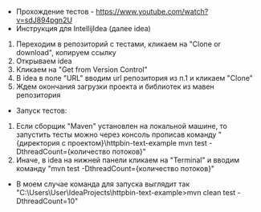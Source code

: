 * Прохождение тестов - https://www.youtube.com/watch?v=sdJ894pgn2U
* Инструкция для IntellijIdea (далее idea)
1. Переходим в репозиторий с тестами, кликаем на "Clone or download", копируем ссылку
2. Открываем idea
3. Кликаем на "Get from Version Control"
4. В idea в поле "URL" вводим url репозитория из п.1 и кликаем "Clone"
5. Ждем окончания загрузки проекта и библиотек из мавен репозитория

* Запуск тестов:
1. Если сборщик "Maven" установлен на локальной машине, то запустить тесты можно через консоль прописав команду "{директория с проектом}\httpbin-text-example mvn test -DthreadCount={количество потоков}"
2. Иначе, в idea на нижней панели кликаем на "Terminal" и вводим команду "mvn test -DthreadCount={количество потоков}"
* В моем случае команда для запуска выглядит так "C:\Users\User\IdeaProjects\httpbin-text-example>mvn clean test -DthreadCount=10"
